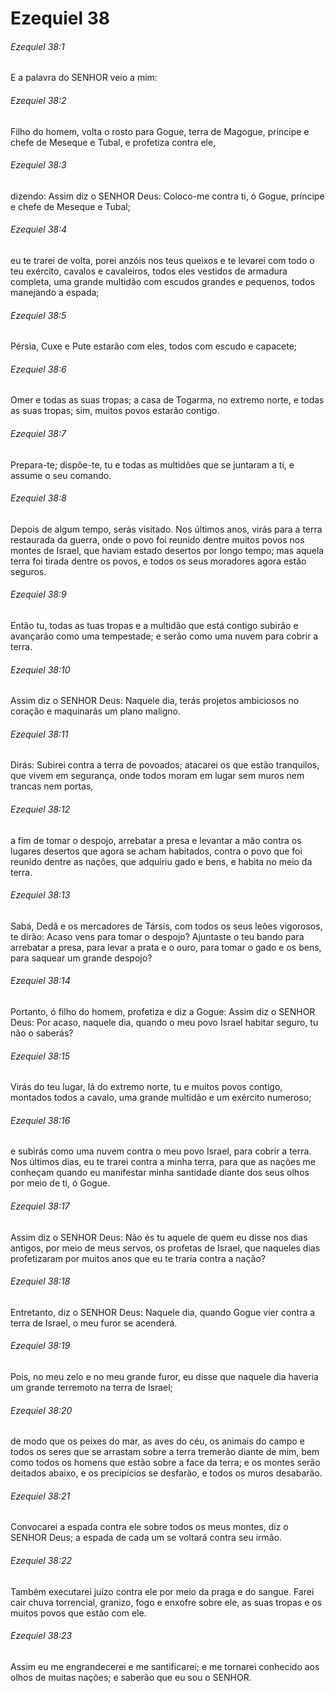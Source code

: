 # Ezequiel 38

###### Ezequiel 38:1

E a palavra do SENHOR veio a mim:

###### Ezequiel 38:2

Filho do homem, volta o rosto para Gogue, terra de Magogue, príncipe e chefe de Meseque e Tubal, e profetiza contra ele,

###### Ezequiel 38:3

dizendo: Assim diz o SENHOR Deus: Coloco-me contra ti, ó Gogue, príncipe e chefe de Meseque e Tubal;

###### Ezequiel 38:4

eu te trarei de volta, porei anzóis nos teus queixos e te levarei com todo o teu exército, cavalos e cavaleiros, todos eles vestidos de armadura completa, uma grande multidão com escudos grandes e pequenos, todos manejando a espada;

###### Ezequiel 38:5

Pérsia, Cuxe e Pute estarão com eles, todos com escudo e capacete;

###### Ezequiel 38:6

Omer e todas as suas tropas; a casa de Togarma, no extremo norte, e todas as suas tropas; sim, muitos povos estarão contigo.

###### Ezequiel 38:7

Prepara-te; dispõe-te, tu e todas as multidões que se juntaram a ti, e assume o seu comando.

###### Ezequiel 38:8

Depois de algum tempo, serás visitado. Nos últimos anos, virás para a terra restaurada da guerra, onde o povo foi reunido dentre muitos povos nos montes de Israel, que haviam estado desertos por longo tempo; mas aquela terra foi tirada dentre os povos, e todos os seus moradores agora estão seguros.

###### Ezequiel 38:9

Então tu, todas as tuas tropas e a multidão que está contigo subirão e avançarão como uma tempestade; e serão como uma nuvem para cobrir a terra.

###### Ezequiel 38:10

Assim diz o SENHOR Deus: Naquele dia, terás projetos ambiciosos no coração e maquinarás um plano maligno.

###### Ezequiel 38:11

Dirás: Subirei contra a terra de povoados; atacarei os que estão tranquilos, que vivem em segurança, onde todos moram em lugar sem muros nem trancas nem portas,

###### Ezequiel 38:12

a fim de tomar o despojo, arrebatar a presa e levantar a mão contra os lugares desertos que agora se acham habitados, contra o povo que foi reunido dentre as nações, que adquiriu gado e bens, e habita no meio da terra.

###### Ezequiel 38:13

Sabá, Dedã e os mercadores de Társis, com todos os seus leões vigorosos, te dirão: Acaso vens para tomar o despojo? Ajuntaste o teu bando para arrebatar a presa, para levar a prata e o ouro, para tomar o gado e os bens, para saquear um grande despojo?

###### Ezequiel 38:14

Portanto, ó filho do homem, profetiza e diz a Gogue: Assim diz o SENHOR Deus: Por acaso, naquele dia, quando o meu povo Israel habitar seguro, tu não o saberás?

###### Ezequiel 38:15

Virás do teu lugar, lá do extremo norte, tu e muitos povos contigo, montados todos a cavalo, uma grande multidão e um exército numeroso;

###### Ezequiel 38:16

e subirás como uma nuvem contra o meu povo Israel, para cobrir a terra. Nos últimos dias, eu te trarei contra a minha terra, para que as nações me conheçam quando eu manifestar minha santidade diante dos seus olhos por meio de ti, ó Gogue.

###### Ezequiel 38:17

Assim diz o SENHOR Deus: Não és tu aquele de quem eu disse nos dias antigos, por meio de meus servos, os profetas de Israel, que naqueles dias profetizaram por muitos anos que eu te traria contra a nação?

###### Ezequiel 38:18

Entretanto, diz o SENHOR Deus: Naquele dia, quando Gogue vier contra a terra de Israel, o meu furor se acenderá.

###### Ezequiel 38:19

Pois, no meu zelo e no meu grande furor, eu disse que naquele dia haveria um grande terremoto na terra de Israel;

###### Ezequiel 38:20

de modo que os peixes do mar, as aves do céu, os animais do campo e todos os seres que se arrastam sobre a terra tremerão diante de mim, bem como todos os homens que estão sobre a face da terra; e os montes serão deitados abaixo, e os precipícios se desfarão, e todos os muros desabarão.

###### Ezequiel 38:21

Convocarei a espada contra ele sobre todos os meus montes, diz o SENHOR Deus; a espada de cada um se voltará contra seu irmão.

###### Ezequiel 38:22

Também executarei juízo contra ele por meio da praga e do sangue. Farei cair chuva torrencial, granizo, fogo e enxofre sobre ele, as suas tropas e os muitos povos que estão com ele.

###### Ezequiel 38:23

Assim eu me engrandecerei e me santificarei; e me tornarei conhecido aos olhos de muitas nações; e saberão que eu sou o SENHOR.

